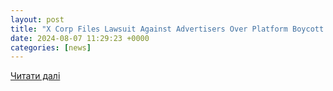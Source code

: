 ```yaml
---
layout: post
title: "X Corp Files Lawsuit Against Advertisers Over Platform Boycott - https://"
date: 2024-08-07 11:29:23 +0000
categories: [news]
---
```


[Читати далі](https://eutoday.net/x-corp-files-lawsuit-against-advertisers-over-boycott/)

